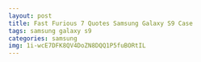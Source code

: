 ```yaml
---
layout: post
title: Fast Furious 7 Quotes Samsung Galaxy S9 Case
tags: samsung galaxy s9
categories: samsung
img: 1i-wcE7DFK8QV4DoZN8DQQ1P5fuBORtIL
---
```

